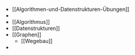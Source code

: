 - [[Algorithmen-und-Datenstrukturen-Übungen]]
-
- [[Algorithmus]]
- [[Datenstrukturen]]
- [[Graphen]]
	- [[Wegebau]]
-